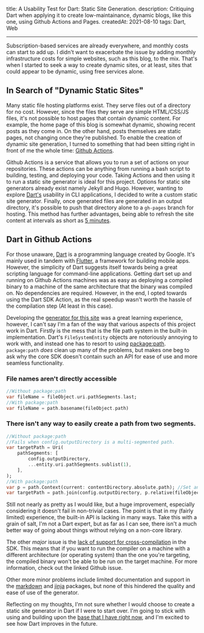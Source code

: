 
title: A Usability Test for Dart: Static Site Generation.
description: Critiquing Dart when applying it to create low-maintainance, dynamic blogs, like this one, using Github Actions and Pages.
createdAt: 2021-08-10
tags: Dart, Web

---
Subscription-based services are already everywhere, and monthly costs can start to add up. I didn't want to exacerbate the issue by adding monthly infrastructure costs for simple websites, such as this blog, to the mix. That's when I started to seek a way to create dynamic sites, or at least, sites that could appear to be dynamic, using free services alone.

## In Search of "Dynamic Static Sites"
Many static file hosting platforms exist. They serve files out of a directory for no cost. However, since the files they serve are simple HTML/CSS/JS files, it's not possible to host pages that contain dynamic content. For example, the home page of this blog is somewhat dynamic, showing recent posts as they come in. On the other hand, posts themselves are static pages, not changing once they're published. To enable the creation of dynamic site generation, I turned to something that had been sitting right in front of me the whole time: [Github Actions](https://github.com/features/actions).  

Github Actions is a service that allows you to run a set of actions on your repositories. These actions can be anything from running a bash script to building, testing, and deploying your code. Taking Actions and then using it to run a static site generator is ideal for this project. Options for static site generators already exist namely Jekyll and Hugo. However, wanting to explore [Dart's](https://www.dart.dev/) usability in CLI applications, I decided to write a custom static site generator. Finally, once generated files are generated in an output directory, it's possible to push that directory alone to a `gh-pages` branch for hosting. This method has further advantages, being able to refresh the site content at intervals as short as [5 minutes](https://docs.github.com/en/actions/reference/events-that-trigger-workflows#scheduled-events).  

## Dart in Github Actions
For those unaware, [Dart](https://www.dart.dev/) is a programming language created by Google. It's mainly used in tandem with [Flutter](https://flutter.dev/), a framework for building mobile apps. However, the simplicity of Dart suggests itself towards being a great scripting language for command-line applications. Getting dart set up and running on Github Actions machines was as easy as deploying a compiled binary to a machine of the same architecture that the binary was compiled on. No dependencies are required. However, in the end, I opted towards using the Dart SDK Action, as the real speedup wasn't worth the hassle of the compilation step (At least in this case).  

Developing the [generator for this site](https://github.com/AmitPr/blog_gen) was a great learning experience, however, I can't say I'm a fan of the way that various aspects of this project work in Dart. Firstly is the mess that is the file path system in the built-in implementation. Dart's `FileSystemEntity` objects are notoriously annoying to work with, and instead one has to resort to using [package:path](https://pub.dev/packages/path). `package:path` *does* clean up many of the problems, but makes one beg to ask why the core SDK doesn't contain such an API for ease of use and more seamless functionality.
### File names aren't directly accessible
```dart
//Without package:path
var fileName = fileObject.uri.pathSegments.last;
//With package:path
var fileName = path.basename(fileObject.path)
```
### There isn't any way to easily create a path from two segments.
```dart
//Without package:path
//Fails when config.outputDirectory is a multi-segmented path.
var targetPath = Uri(
    pathSegments: [
        config.outputDirectory,
        ...entity.uri.pathSegments.sublist(1),
    ],
);
//With package:path
var p = path.Context(current: contentDirectory.absolute.path); //Set and used earlier
var targetPath = path.join(config.outputDirectory, p.relative(fileObject.absolute.path));
```
Still not nearly as pretty as I would like, but a huge improvement, especially considering it doesn't fail in non-trivial cases. The point is that in my (fairly limited) experience, the built-in API is lacking in many ways. Take this with a grain of salt, I'm not a Dart expert, but as far as I can see, there isn't a much better way of going about things without relying on a non-core library.  

The other *major* issue is the [lack of support for cross-compilation](https://github.com/dart-lang/sdk/issues/28617) in the SDK. This means that if you want to run the compiler on a machine with a different architecture (or operating system) than the one you're targeting, the compiled binary won't be able to be run on the target machine. For more information, check out the linked Github issue.  

Other more minor problems include limited documentation and support in the [markdown](https://pub.dev/packages/markdown) and [jinja](https://pub.dev/packages/jinja) packages, but none of this hindered the quality and ease of use of the generator.  


Reflecting on my thoughts, I'm not sure whether I would choose to create a static site generator in Dart if I were to start over. I'm going to stick with using and building upon the [base that I have right now](https://github.com/AmitPr/blog_gen), and I'm excited to see how Dart improves in the future.  
  
